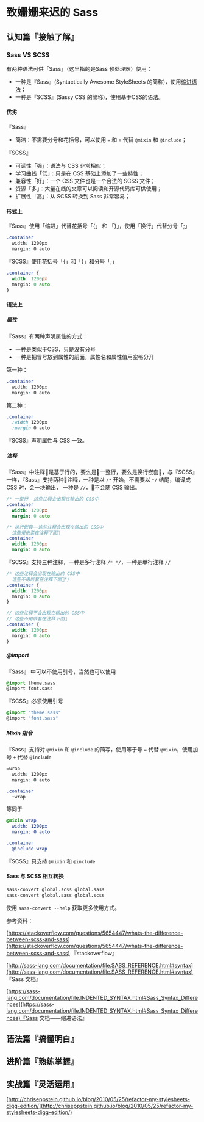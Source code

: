 # 致姗姗来迟的 Sass

## 认知篇『接触了解』

### Sass VS SCSS

有两种语法可供「Sass」（这里指的是Sass 预处理器）使用：

- 一种是『Sass』(Syntactically Awesome StyleSheets 的简称)，使用[缩进语法](https://sass-lang.com/documentation/file.INDENTED_SYNTAX.html#Sass_Syntax_Differences)；
- 一种是『SCSS』(Sassy CSS 的简称)，使用基于CSS的语法。

#### 优劣

『Sass』

- 简洁：不需要分号和花括号，可以使用 `=` 和 `+` 代替 `@mixin` 和 `@include`；

『SCSS』

- 可读性「强」：语法与 CSS 非常相似；
- 学习曲线「低」：只是在 CSS 基础上添加了一些特性；
- 兼容性「好」：一个 CSS 文件也是一个合法的 SCSS 文件；
- 资源「多」：大量在线的文章可以阅读和开源代码库可供使用；
- 扩展性「高」：从 SCSS 转换到 Sass 非常容易；

#### 形式上

『Sass』使用「缩进」代替花括号「{」 和 「}」，使用「换行」代替分号「;」

```scss
.container
  width: 1200px
  margin: 0 auto
```

『SCSS』使用花括号「{」和「}」和分号「;」

```scss
.container {
  width: 1200px
  margin: 0 auto
}
```

#### 语法上

##### 属性

『Sass』有两种声明属性的方式：

- 一种是类似于CSS，只是没有分号
- 一种是把冒号放到属性的前面，属性名和属性值用空格分开

第一种：

```scss
.container
  width: 1200px
  margin: 0 auto
```

第二种：

```scss
.container
  :width 1200px
  :margin 0 auto
```

『SCSS』声明属性与 CSS 一致。

##### 注释

『Sass』中注释是基于行的，要么是一整行，要么是换行嵌套，与『SCSS』一样，『Sass』支持两种注释，一种是以 `/*` 开始，不需要以 `*/` 结尾，编译成 CSS 时，会一块输出， 一种是 `//`，不会随 CSS 输出。

```sass
/* 一整行——这些注释会出现在输出的 CSS中
.container
  width: 1200px
  margin: 0 auto
```

```sass
/* 换行嵌套——这些注释会出现在输出的 CSS中
  这些是嵌套在注释下面
.container
  width: 1200px
  margin: 0 auto
```

『SCSS』支持三种注释，一种是多行注释 `/* */`，一种是单行注释 `//`

```scss
/* 这些注释会出现在输出的 CSS中
  这些不用嵌套在注释下面*/
.container {
  width: 1200px
  margin: 0 auto
}
```

```scss
// 这些注释不会出现在输出的 CSS中
// 这些不用嵌套在注释下面
.container {
  width: 1200px
  margin: 0 auto
}
```

##### @import

『Sass』 中可以不使用引号，当然也可以使用

```scss
@import theme.sass
@import font.sass
```

『SCSS』必须使用引号

```scss
@import "theme.sass"
@import "font.sass"
```

##### Mixin 指令

『Sass』支持对 `@mixin` 和 `@include` 的简写，使用等于号 `=` 代替 `@mixin`，使用加号 `+` 代替 `@include`

```scss
=wrap
  width: 1200px
  margin: 0 auto

.container
  +wrap
```

等同于

```scss
@mixin wrap
  width: 1200px
  margin: 0 auto

.container
  @include wrap
```

『SCSS』只支持 `@mixin` 和 `@include`

#### Sass 与 SCSS 相互转换

```bash
sass-convert global.scss global.sass
sass-convert global.sass global.scss
```

使用 `sass-convert --help` 获取更多使用方式。

参考资料：

[https://stackoverflow.com/questions/5654447/whats-the-difference-between-scss-and-sass](https://stackoverflow.com/questions/5654447/whats-the-difference-between-scss-and-sass) 『stackoverflow』

[http://sass-lang.com/documentation/file.SASS_REFERENCE.html#syntax](http://sass-lang.com/documentation/file.SASS_REFERENCE.html#syntax) 『Sass 文档』

[https://sass-lang.com/documentation/file.INDENTED_SYNTAX.html#Sass_Syntax_Differences](https://sass-lang.com/documentation/file.INDENTED_SYNTAX.html#Sass_Syntax_Differences)『Sass 文档——缩进语法』

## 语法篇『搞懂明白』

## 进阶篇『熟练掌握』

## 实战篇『灵活运用』

[http://chriseppstein.github.io/blog/2010/05/25/refactor-my-stylesheets-digg-edition/](http://chriseppstein.github.io/blog/2010/05/25/refactor-my-stylesheets-digg-edition/)
